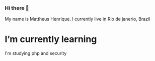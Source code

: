 ### Hi there 👋
My name is Mattheus Henrique. I currently live in Rio de janerio, Brazil

<h1>I’m currently learning</h1>
<p>I'm studying php and security</p>

